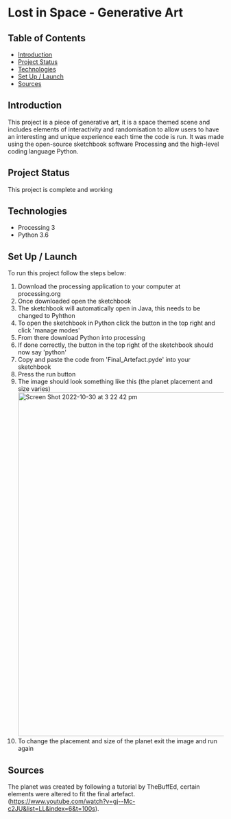 # Lost in Space - Generative Art
## Table of Contents
* [Introduction](#Introduction)
* [Project Status](#Project-Status)
* [Technologies](#Technologies)
* [Set Up / Launch](#Set-Up-Launch)
* [Sources](#Sources)
## Introduction
This project is a piece of generative art, it is a space themed scene and includes elements of interactivity and randomisation to allow users to have an interesting and unique experience each time the code is run. It was made using the open-source sketchbook software Processing and the high-level coding language Python.
## Project Status
This project is complete and working
## Technologies
* Processing 3
* Python 3.6
## Set Up / Launch
To run this project follow the steps below:
1. Download the processing application to your computer at processing.org 
2. Once downloaded open the sketchbook
3. The sketchbook will automatically open in Java, this needs to be changed to Pyhthon
4. To open the sketchbook in Python click the button in the top right and click 'manage modes'
5. From there download Python into processing
6. If done correctly, the button in the top right of the sketchbook should now say 'python' 
7. Copy and paste the code from 'Final_Artefact.pyde' into your sketchbook 
8. Press the run button
9. The image should look something like this (the planet placement and size varies)<img width="799" alt="Screen Shot 2022-10-30 at 3 22 42 pm" src="https://user-images.githubusercontent.com/116044547/198862540-7aa3a38b-c7a9-4918-8e79-4779a99452b2.png">
10. To change the placement and size of the planet exit the image and run again
## Sources
The planet was created by following a tutorial by TheBuffEd, certain elements were altered to fit the final artefact. (https://www.youtube.com/watch?v=gj--Mc-c2JU&list=LL&index=6&t=100s). 
